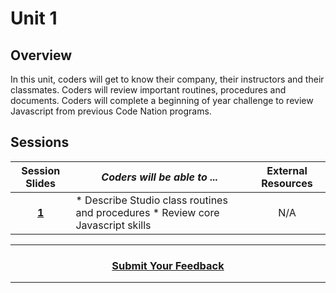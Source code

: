 # Unit 1

## Overview
In this unit, coders will get to know their company, their instructors and their classmates. Coders will review important routines, procedures and documents. Coders will complete a beginning of year challenge to review Javascript from previous Code Nation programs.


## Sessions 
|Session Slides|*Coders will be able to ...*|External Resources
|:-------:|-------|:-------:|
|[**1**](https://docs.google.com/presentation/d/1ttr-abDo6xTX9pKlvnerRio-XTXcXgWjzcGLKdUZanY/edit#slide=id.g363143c749_0_6)|* Describe Studio class routines and procedures * Review core Javascript skills|N/A|
----
<h3 align="center"><a href="https://docs.google.com/forms/d/e/1FAIpQLSeLpI-m6UKvIxk97F8R1iidFRaYXJ3dfcUuIjx2Pz0WMfO1SA/viewform">Submit Your Feedback</a>  </h3>

----

